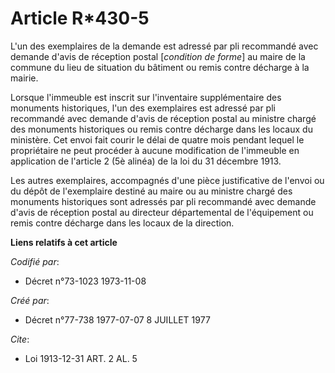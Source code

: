# Article R*430-5

L'un des exemplaires de la demande est adressé par pli recommandé avec demande d'avis de réception postal [*condition de
forme*] au maire de la commune du lieu de situation du bâtiment ou remis contre décharge à la mairie.

Lorsque l'immeuble est inscrit sur l'inventaire supplémentaire des monuments historiques, l'un des exemplaires est adressé
par pli recommandé avec demande d'avis de réception postal au ministre chargé des monuments historiques ou remis contre
décharge dans les locaux du ministère. Cet envoi fait courir le délai de quatre mois pendant lequel le propriétaire ne peut
procéder à aucune modification de l'immeuble en application de l'article 2 (5è alinéa) de la loi du 31 décembre 1913.

Les autres exemplaires, accompagnés d'une pièce justificative de l'envoi ou du dépôt de l'exemplaire destiné au maire ou au
ministre chargé des monuments historiques sont adressés par pli recommandé avec demande d'avis de réception postal au
directeur départemental de l'équipement ou remis contre décharge dans les locaux de la direction.

**Liens relatifs à cet article**

_Codifié par_:

  - Décret n°73-1023 1973-11-08

_Créé par_:

  - Décret n°77-738 1977-07-07 8 JUILLET 1977

_Cite_:

  - Loi   1913-12-31 ART. 2 AL. 5
